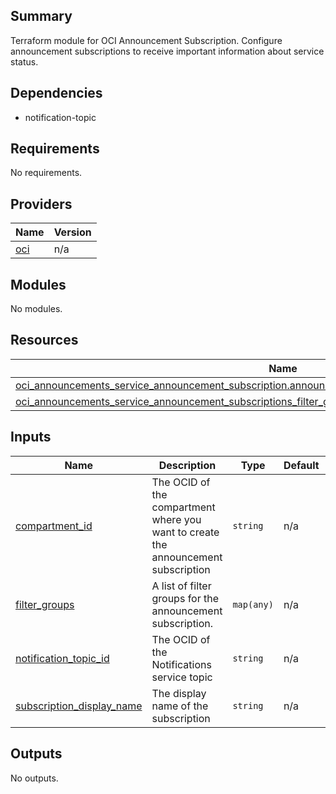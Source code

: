 ## Summary
Terraform module for OCI Announcement Subscription.
Configure announcement subscriptions to receive important information about service status.

## Dependencies
* notification-topic

<!-- BEGIN_TF_DOCS -->
## Requirements

No requirements.

## Providers

| Name | Version |
|------|---------|
| <a name="provider_oci"></a> [oci](#provider\_oci) | n/a |

## Modules

No modules.

## Resources

| Name | Type |
|------|------|
| [oci_announcements_service_announcement_subscription.announcement_subscription](https://registry.terraform.io/providers/oracle/oci/latest/docs/resources/announcements_service_announcement_subscription) | resource |
| [oci_announcements_service_announcement_subscriptions_filter_group.announcement_subscriptions_filter_group](https://registry.terraform.io/providers/oracle/oci/latest/docs/resources/announcements_service_announcement_subscriptions_filter_group) | resource |

## Inputs

| Name | Description | Type | Default | Required |
|------|-------------|------|---------|:--------:|
| <a name="input_compartment_id"></a> [compartment\_id](#input\_compartment\_id) | The OCID of the compartment where you want to create the announcement subscription | `string` | n/a | yes |
| <a name="input_filter_groups"></a> [filter\_groups](#input\_filter\_groups) | A list of filter groups for the announcement subscription. | `map(any)` | n/a | yes |
| <a name="input_notification_topic_id"></a> [notification\_topic\_id](#input\_notification\_topic\_id) | The OCID of the Notifications service topic | `string` | n/a | yes |
| <a name="input_subscription_display_name"></a> [subscription\_display\_name](#input\_subscription\_display\_name) | The display name of the subscription | `string` | n/a | yes |

## Outputs

No outputs.
<!-- END_TF_DOCS -->    